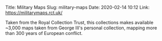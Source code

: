Title: Military Maps
Slug: military-maps
Date: 2020-02-14 10:12
Link: https://militarymaps.rct.uk/

Taken from the Royal Collection Trust, this collections makes available ~3,000 maps taken from George III's personal collection, mapping more than 300 years of European conflict.
